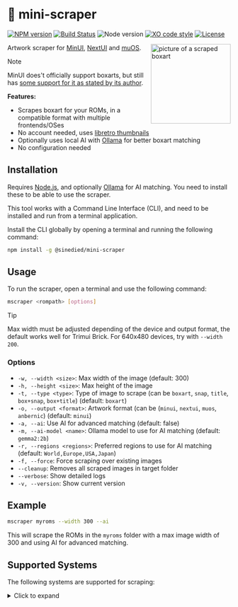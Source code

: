 # 🎨 mini-scraper

[![NPM version](https://img.shields.io/npm/v/@sinedied/mini-scraper.svg)](https://www.npmjs.com/package/@sinedied/mini-scraper)
[![Build Status](https://github.com/sinedied/mini-scraper/workflows/build/badge.svg)](https://github.com/sinedied/mini-scraper/actions)
![Node version](https://img.shields.io/node/v/@sinedied/mini-scraper.svg)
[![XO code style](https://img.shields.io/badge/code_style-XO-5ed9c7.svg)](https://github.com/sindresorhus/xo)
[![License](https://img.shields.io/badge/license-MIT-blue.svg)](LICENSE)

<img src="https://raw.githubusercontent.com/sinedied/mini-scraper/refs/heads/main/pic.jpg" alt="picture of a scraped boxart" width="180" align="right">

Artwork scraper for [MinUI](https://github.com/shauninman/MinUI), [NextUI](https://github.com/LoveRetro/NextUI) and [muOS](https://muos.dev/).

> [!NOTE]
> MinUI does't officially support boxarts, but still has [some support for it as stated by its author](https://www.reddit.com/r/SBCGaming/comments/1hycyqx/minui_box_art/).

**Features:**
- Scrapes boxart for your ROMs, in a compatible format with multiple frontends/OSes
- No account needed, uses [libretro thumbnails](https://github.com/libretro-thumbnails/libretro-thumbnails)
- Optionally uses local AI with [Ollama](https://ollama.com/) for better boxart matching
- No configuration needed

## Installation

Requires [Node.js](https://nodejs.org/), and optionally [Ollama](https://ollama.com/) for AI matching. You need to install these to be able to use the scraper.

This tool works with a Command Line Interface (CLI), and need to be installed and run from a terminal application.

Install the CLI globally by opening a terminal and running the following command:

```bash
npm install -g @sinedied/mini-scraper
```

## Usage

To run the scraper, open a terminal and use the following command:

```bash
mscraper <rompath> [options]
```

> [!TIP]
> Max width must be adjusted depending of the device and output format, the default works well for Trimui Brick. For 640x480 devices, try with `--width 200`.

### Options

- `-w, --width <size>`: Max width of the image (default: 300)
- `-h, --height <size>`: Max height of the image
- `-t, --type <type>`: Type of image to scrape (can be `boxart`, `snap`, `title`, `box+snap`, `box+title`) (default: `boxart`)
- `-o, --output <format>`: Artwork format (can be (`minui`, `nextui`, `muos`, `anbernic`) (default: `minui`)
- `-a, --ai`: Use AI for advanced matching (default: false)
- `-m, --ai-model <name>`: Ollama model to use for AI matching (default: `gemma2:2b`)
- `-r, --regions <regions>`: Preferred regions to use for AI matching (default: `World,Europe,USA,Japan`)
- `-f, --force`: Force scraping over existing images
- `--cleanup`: Removes all scraped images in target folder
- `--verbose`: Show detailed logs
- `-v, --version`: Show current version

## Example

```bash
mscraper myroms --width 300 --ai
```

This will scrape the ROMs in the `myroms` folder with a max image width of 300 and using AI for advanced matching.

## Supported Systems

The following systems are supported for scraping:

<details>
<summary>Click to expand</summary>

- Nintendo - Game Boy Color
- Nintendo - Game Boy Advance
- Nintendo - Game Boy
- Nintendo - Super Nintendo Entertainment System
- Nintendo - Nintendo 64DD
- Nintendo - Nintendo 64
- Nintendo - Family Computer Disk System
- Nintendo - Nintendo Entertainment System
- Nintendo - Nintendo DSi
- Nintendo - Nintendo DS
- Nintendo - Pokemon Mini
- Nintendo - Virtual Boy
- Handheld Electronic Game
- Sega - 32X
- Sega - Dreamcast
- Sega - Mega Drive - Genesis
- Sega - Mega-CD - Sega CD
- Sega - Game Gear
- Sega - Master System - Mark III
- Sega - Saturn
- Sega - Naomi 2
- Sega - Naomi
- Sony - PlayStation
- Sony - PlayStation Portable
- Amstrad - CPC
- Atari - 2600
- Atari - 5200
- Atari - 7800
- Atari - Jaguar
- Atari - Lynx
- Atari - ST
- Bandai - WonderSwan Color
- Bandai - WonderSwan
- Coleco - ColecoVision
- Commodore - Amiga
- Commodore - VIC-20
- Commodore - 64
- FBNeo - Arcade Games
- GCE - Vectrex
- GamePark - GP32
- MAME
- Microsoft - MSX
- Mattel - Intellivision
- NEC - PC Engine CD - TurboGrafx-CD
- NEC - PC Engine SuperGrafx
- NEC - PC Engine - TurboGrafx 16
- SNK - Neo Geo CD
- SNK - Neo Geo Pocket Color
- SNK - Neo Geo Pocket
- SNK - Neo Geo
- Magnavox - Odyssey2
- TIC-80
- Sharp - X68000
- Watara - Supervision
- DOS
- DOOM
- ScummVM
- Atomiswave

</details>
